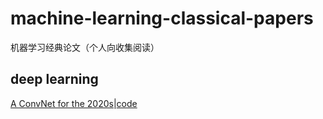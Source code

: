 # machine-learning-classical-papers

 机器学习经典论文（个人向收集阅读）

## deep learning

[A ConvNet for the 2020s](https://arxiv.org/abs/2201.03545)|[code](https://github.com/facebookresearch/ConvNeXt)

